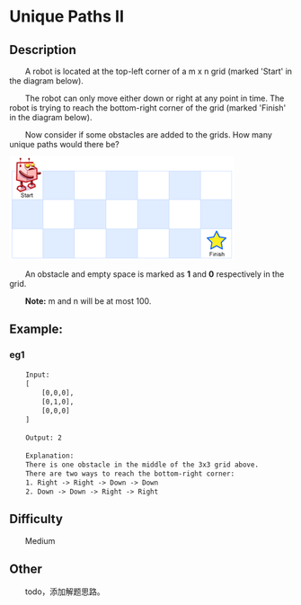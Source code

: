 # Unique Paths II

## Description

&emsp;&emsp;A robot is located at the top-left corner of a m x n grid \(marked 'Start' in the diagram below\).
            
&emsp;&emsp;The robot can only move either down or right at any point in time. The robot is trying to reach the 
bottom-right corner of the grid \(marked 'Finish' in the diagram below\).
            
&emsp;&emsp;Now consider if some obstacles are added to the grids. How many unique paths would there be?

![robot maze](robot_maze.png)

&emsp;&emsp;An obstacle and empty space is marked as **1** and **0** respectively in the grid.

&emsp;&emsp;**Note:** m and n will be at most 100.
            
## Example:

### eg1

```
    Input:
    [
        [0,0,0],
        [0,1,0],
        [0,0,0]
    ]
    
    Output: 2
    
    Explanation:
    There is one obstacle in the middle of the 3x3 grid above.
    There are two ways to reach the bottom-right corner:
    1. Right -> Right -> Down -> Down
    2. Down -> Down -> Right -> Right
```

## Difficulty

&emsp;&emsp;Medium

## Other

&emsp;&emsp;todo，添加解题思路。